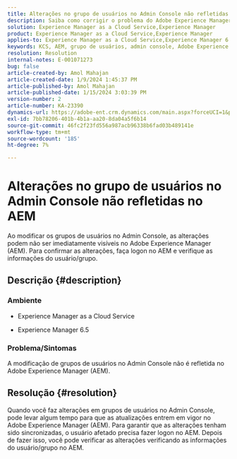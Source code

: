 ```yaml
---
title: Alterações no grupo de usuários no Admin Console não refletidas no AEM
description: Saiba como corrigir o problema do Adobe Experience Manager em que as alterações do grupo de usuários no Admin Console não são refletidas no AEM. Verifique as informações do usuário/grupo.
solution: Experience Manager as a Cloud Service,Experience Manager
product: Experience Manager as a Cloud Service,Experience Manager
applies-to: Experience Manager as a Cloud Service,Experience Manager 6.5
keywords: KCS, AEM, grupo de usuários, admin console, Adobe Experience Manager, AEM 6.5
resolution: Resolution
internal-notes: E-001071273
bug: false
article-created-by: Amol Mahajan
article-created-date: 1/9/2024 1:45:37 PM
article-published-by: Amol Mahajan
article-published-date: 1/15/2024 3:03:39 PM
version-number: 2
article-number: KA-23390
dynamics-url: https://adobe-ent.crm.dynamics.com/main.aspx?forceUCI=1&pagetype=entityrecord&etn=knowledgearticle&id=f4520c5a-f5ae-ee11-a569-6045bd006268
exl-id: 7bb78206-401b-4b1a-aa20-8da04a5f6b14
source-git-commit: 46fc2f23fd556a987acb96338b6fad03b489141e
workflow-type: tm+mt
source-wordcount: '185'
ht-degree: 7%

---
```


# Alterações no grupo de usuários no Admin Console não refletidas no AEM


Ao modificar os grupos de usuários no Admin Console, as alterações podem não ser imediatamente visíveis no Adobe Experience Manager (AEM). Para confirmar as alterações, faça logon no AEM e verifique as informações do usuário/grupo.

## Descrição {#description}


### <b>Ambiente</b>

- Experience Manager as a Cloud Service


- Experience Manager 6.5




### <b>Problema/Sintomas</b>

A modificação de grupos de usuários no Admin Console não é refletida no Adobe Experience Manager (AEM).


## Resolução {#resolution}


Quando você faz alterações em grupos de usuários no Admin Console, pode levar algum tempo para que as atualizações entrem em vigor no Adobe Experience Manager (AEM). Para garantir que as alterações tenham sido sincronizadas, o usuário afetado precisa fazer logon no AEM. Depois de fazer isso, você pode verificar as alterações verificando as informações do usuário/grupo no AEM.
